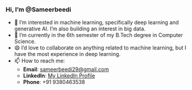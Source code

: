 ### Hi, I’m @Sameerbeedi  

- 👀 I’m interested in machine learning, specifically deep learning and generative AI. I’m also building an interest in big data.  
- 🌱 I’m currently in the 6th semester of my B.Tech degree in Computer Science.  
- 😄 I’d love to collaborate on anything related to machine learning, but I have the most experience in deep learning.  
- 📫 How to reach me:  
  - **Email**: sameerbeedi29@gmail.com  
  -  **LinkedIn**: [My LinkedIn Profile](https://www.linkedin.com/in/sameer-beedi-50a23b299/)
  - **Phone**: +91 9380463538  

<!---
Sameerbeedi/Sameerbeedi is a ✨ special ✨ repository because its `README.md` (this file) appears on your GitHub profile.
You can click the Preview link to take a look at your changes.
--->
